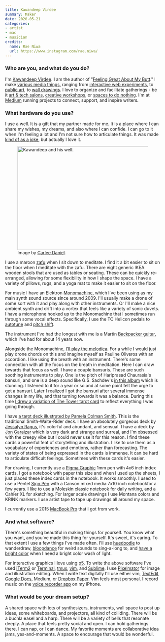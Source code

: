 ```yaml
---
title: Kawandeep Virdee
summary: Maker
date: 2020-05-21
categories:
- artist
- mac
- musician
credits:
  name: Rae Niwa
  url: https://www.instagram.com/rae.niwa/
---
```


### Who are you, and what do you do?

I'm ​[Kawandeep Virdee](http://whichlight.com/ "Kawandeep's website.")​. I am the author of "[​Feeling Great About My Butt​](https://shop.whichlight.com/ "Kawandeep's book of drawings.")." I make ​[various media things​](https://vimeo.com/135608298 "A Vimeo video of Kawandeep's Eyeo talk."), ranging from ​[interactive web experiments](https://www.youtube.com/watch?v=6BacbW7FG4I "A YouTube video of Kawandeep's bloopdance project.")​, to ​[public art](https://medium.com/@whichlight/towards-open-web-public-art-6a571189aed "Kawandeep's article about his collaborative public art.")​, to ​[wall drawings](https://www.artsy.net/article/artsy-editorial-artist-residence-facebook "An Artsy article about Kawandeep's Facebook residency.")​. I love to organize and facilitate gatherings - be it ​[art & tech salons](https://www.instagram.com/p/BP0oE95FBMv/ "Kawandeep's Instagram photo of an art meetup.")​, ​[creative workshops](https://www.instagram.com/p/BgeP1hLD4gI/ "Kawandeep's Instagram photo of a creative workshop.")​, or ​[spaces to do nothing​](https://www.instagram.com/p/B9-qkzEhvP4/ "Kawandeep's Instagram photo of an event for taking a moment."). I'm at ​[Medium][]​ running projects to connect, support, and inspire writers.

### What hardware do you use?

I use a well. It is a gift that my partner made for me. It is a place where I can share my wishes, my dreams, and also where I can confide. I can go to it when I'm feeling a lot and I'm not sure how to articulate things. It was made ​[kind of as a joke​](https://www.instagram.com/p/B9-qkzEhvP4/ "A YouTube video of an SNL sketch about wells for boys."), but actually I love it.

<figure>
	<img src="/images/interviews/kawandeep.virdee/well.jpg" width="500" height="335" alt="Kawandeep and his well." class="detail">
	<figcaption>Image by <a href="https://www.instagram.com/wordforworld/" title="More details about Carlee Daniel.">Carlee Daniel</a>.</figcaption>
</figure>

I use a maroon ​[zafu](https://en.wikipedia.org/wiki/Zafu "The Wikipedia entry for the zafu.")​ when I sit down to meditate. I find it a bit easier to sit on the floor when I meditate with the zafu. There are eight generic IKEA wooden stools that are used as tables or seating. These can be quickly re-arranged, allowing for some flexibility in how I shape the space. I have a variety of pillows, rugs, and a yoga mat to make it easier to sit on the floor.

For music I have an ​Elektron [Monomachine][monomachine-sfx-60]​, which I've been using as my main synth sound source since around 2009. I'll usually make a drone of some sort with it and play along with other instruments. Or I'll make a nice ambient synth and drift into a vortex that feels like a variety of sonic duvets. I have a microphone hooked up to the Monomachine that I sometimes run through some vocal effects. Specifically, I use the TC Helicon pedals to ​[autotune][voicetone-c1]​ and ​[pitch shift​][voicetone-d1].
  
The instrument I've had the longest with me is a ​Martin [Backpacker guitar][backpacker]​, which I've had for about 14 years now.

Alongside the Monomachine, ​[I'll play the melodica](https://soundcloud.com/whichlight/melodica-and-monomachine "A Soundcloud recording of Kawandeep playing the melodica and Monomachine.")​. For a while I would just play drone chords on this and imagine myself as ​Pauline Oliveros with an accordion​. I like using the breath with an instrument. There's some connection with all the focus on the breath in meditation. Here I can draw towards that focus as well. I have a couple ​bansuris​. These are such soothing instruments to play. One is the pitch of Hariprasad Chaurasia's bansuri, and one is a deep sound like G.S. Sachdev's ​[in this album​](https://open.spotify.com/album/7l6MK2rackkPHiHhCINSxI?si=yfpecRExQIm_1UJhxHwBnQ "The album 'Bansuri' by G.S. Sachdev on Spotify.") which is stunning. I listened to it for a year or so and at some point felt the urge to get a bansuri. Later I realized I got the bansuri after several immense changes in my life, and that turning towards it was a balance. During this time ​[I drew a variation of The Tower tarot card](https://www.instagram.com/p/BxbhLRXA9Y8/ "Kawandeep's Instagram photo of his Tower card drawing.")​ to reflect everything I was going through.

I have ​[a tarot deck illustrated by Pamela Colman Smith](https://www.tarot.com/tarot/decks/smith-waite "A tarot deck by Pamela Colman Smith.")​. This is the traditional Smith-Waite-Rider deck. I have an absolutely gorgeous deck by ​[Jessalyn Ragus](https://www.jessalynragus.com/ "An erotic tarot set (NSFW).")​, it's colorful and abundant, and sensual. I have a deck by ​[Jon Garaizar](https://www.jongaraizar.com/ "A dark tarot set.")​ which is very dark and strange and surreal, and I'm obsessed with the creepy vibe but I could never use it for this reason. I find these cards a powerful feat of storytelling and illustration. I like to use them as a vocabulary of experiences and emotions, rather than forecasting. The variety of states of being expressed in the cards is immense. It can be hard to articulate difficult feelings. Sometimes with these cards it's easier.

For drawing, I currently use a ​[Pigma Graphic][pigma-graphic] 1mm pen​ with 4x6 inch index cards. I got a notebook with paper this size and when I used up the sheets, I just placed these index cards in the notebook. It works smoothly. I used to use a ​Pentel [Sign Pen​][sign-pen] with a ​Canson mixed media 7x10 inch notebook​ for a few years. I like to use a ​Moleskin classic notebook​ for daily writing, and a ​Cahier XL for sketching​. For larger scale drawings I use Montana colors and KRINK markers. I use ​artist tape​ to tape up drawings all around my space.

I currently use a 2015 [MacBook Pro][macbook-pro] that I got from work.

### And what software?

There's something beautiful in making things for yourself. You know what you want, and you've made this thing for yourself. It's sweet, it's caring. To that extent I use a few things I've made often. I'll use ​[huedoodle](http://huedoodle.com/ "Kawandeep's colourful drawing toy.")​ to wanderdraw, ​[bloopdance](https://bloopdance.com/ "Kawandeep's fun audio motion toy.")​ for weird sounds to sing-a-long to, and [have a bright color](http://haveabrightcolor.com/ "Kawandeep's colour toy.")​ when I need a bright color wash of light.

For interactive graphics I love using ​[p5][p5.js].​ To write the above software I've used [iTerm2][] or [Terminal][], [tmux][], [vim][], and [Sublime][sublime-text]. I use [Pixelmator][] for image and illustration editing. When I write text digitally I'll use either vim, [TextEdit][], [Google Docs][google-docs], Medium, or [Dropbox Paper][dropbox-paper]. Vim feels most personal. I record music on the [voice recorder app][voice-memos-ios] on my iPhone.

### What would be your dream setup?

A shared space with lots of synthesizers, instruments, wall space to post up ideas, some whiteboards, and projectors, all kind of colliding. There will be a buchla easel and a harp. There will be a variety of bells that resonate deeply. A place that feels pretty social and open. I can hold gatherings there. I can nap, or I can dance. My favorite moments are collaborative idea jams, yes-and-moments. A space to encourage that would be wonderful.

[backpacker]: https://www.martinguitar.com/guitars/backpacker-series/ "An acoustic guitar."
[dropbox-paper]: https://www.dropbox.com/paper/start?no_redirect=1 "A document collaboration service."
[google-docs]: https://en.wikipedia.org/wiki/Google_Docs "A web-based office suite."
[iterm2]: https://iterm2.com/ "An alternative terminal application for Mac OS X."
[macbook-pro]: https://www.apple.com/macbook-pro/ "A laptop."
[medium]: https://medium.com/ "A writing/blogging service."
[monomachine-sfx-60]: https://en.wikipedia.org/wiki/Elektron_Monomachine "A synth."
[p5.js]: https://p5js.org/ "A Javascript library based on Processing."
[pigma-graphic]: http://web.archive.org/web/20190506094120/http://sakuraofamerica.com/pen-archival-ink "A pen."
[pixelmator]: http://web.archive.org/web/20230419034642/https://www.pixelmator.com/mac/ "An image editor for the Mac."
[sign-pen]: https://www.pentel.com/products/sign-pen "A pen."
[sublime-text]: http://www.sublimetext.com/ "A coder's text editor."
[terminal]: https://en.wikipedia.org/wiki/Terminal_(OS_X) "A console application included with Mac OS X."
[textedit]: http://web.archive.org/web/20200525165141/https://support.apple.com/en-us/HT2523 "A text editor included with Mac OS X."
[tmux]: https://sourceforge.net/projects/tmux.mirror/ "A terminal multiplexer, similar to screen."
[vim]: https://www.vim.org/ "A command-line text editor."
[voice-memos-ios]: https://en.wikipedia.org/wiki/IPhone_OS_3#Voice_Memos "An app for recording voice memos."
[voicetone-c1]: https://www.tc-helicon.com/product.html?modelCode=P0DDY "A pitch shifting stompbox."
[voicetone-d1]: https://www.tc-helicon.com/product.html?modelCode=P0DDZ "A voice doubling stompbox."
